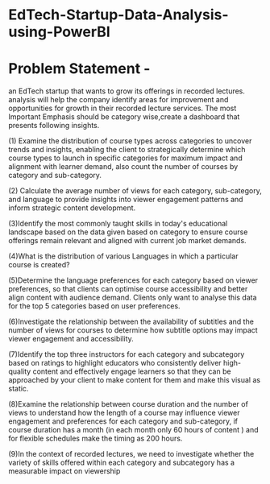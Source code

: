 # EdTech-Startup-Data-Analysis-using-PowerBI

# Problem Statement - 
an EdTech startup that wants to grow its offerings in recorded lectures. analysis will help the company identify areas for improvement and opportunities for growth in their recorded lecture services.
The most Important Emphasis should be category wise,create a dashboard that presents following insights.

(1) Examine the distribution of course types across categories to uncover trends and insights, enabling the client to strategically determine which course types to launch in specific categories for maximum impact and alignment with learner demand, also count the number of courses by category and sub-category.

(2) Calculate the average number of views for each category, sub-category, and language to provide insights into viewer engagement patterns and inform strategic content development.

(3)Identify the most commonly taught skills in today's educational landscape based on the data given based on category to ensure course offerings remain relevant and aligned with current job market demands.

(4)What is the distribution of various Languages  in which a particular course is  created?

(5)Determine the language preferences for each category based on viewer preferences, so that clients can optimise course accessibility and better align content with audience demand. Clients only want to analyse this data for the top 5 categories based on user preferences.

(6)Investigate the relationship between the availability of subtitles and the number of views for courses to determine how subtitle options may impact viewer engagement and accessibility.

(7)Identify the top three instructors for each category and subcategory based on ratings   to highlight educators who consistently deliver high-quality content and effectively engage learners so that they can be approached by your client to make content for them and make this visual as static.

(8)Examine the relationship between course duration and the number of views to understand how the length of a course may influence viewer engagement and preferences for each category and sub-category, if course duration has a month (in each month only 60 hours of content ) and for flexible schedules make the timing as 200 hours.

(9)In the context of recorded lectures, we need to investigate whether the variety of skills offered within each category and subcategory has a measurable impact on viewership
